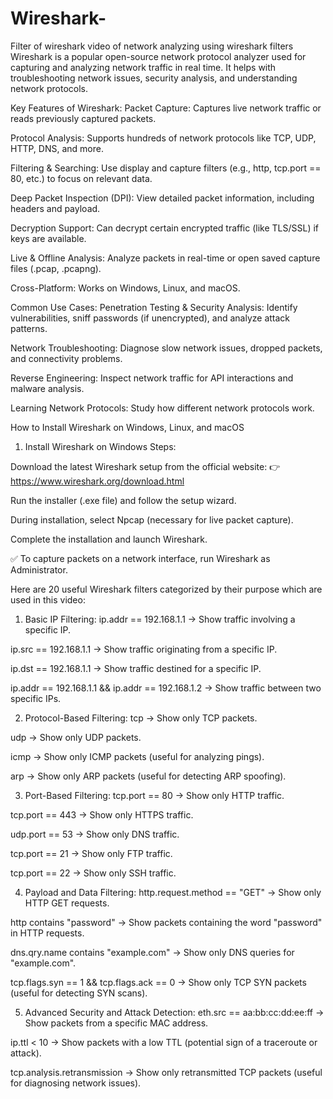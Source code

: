 # Wireshark-
Filter of wireshark 
video of network analyzing using wireshark filters
Wireshark is a popular open-source network protocol analyzer used for capturing and analyzing network traffic in real time. It helps with troubleshooting network issues, security analysis, and understanding network protocols.

Key Features of Wireshark:
Packet Capture: Captures live network traffic or reads previously captured packets.

Protocol Analysis: Supports hundreds of network protocols like TCP, UDP, HTTP, DNS, and more.

Filtering & Searching: Use display and capture filters (e.g., http, tcp.port == 80, etc.) to focus on relevant data.

Deep Packet Inspection (DPI): View detailed packet information, including headers and payload.

Decryption Support: Can decrypt certain encrypted traffic (like TLS/SSL) if keys are available.

Live & Offline Analysis: Analyze packets in real-time or open saved capture files (.pcap, .pcapng).

Cross-Platform: Works on Windows, Linux, and macOS.

Common Use Cases:
Penetration Testing & Security Analysis: Identify vulnerabilities, sniff passwords (if unencrypted), and analyze attack patterns.

Network Troubleshooting: Diagnose slow network issues, dropped packets, and connectivity problems.

Reverse Engineering: Inspect network traffic for API interactions and malware analysis.

Learning Network Protocols: Study how different network protocols work.

How to Install Wireshark on Windows, Linux, and macOS
1. Install Wireshark on Windows
Steps:

Download the latest Wireshark setup from the official website:
👉 https://www.wireshark.org/download.html

Run the installer (.exe file) and follow the setup wizard.

During installation, select Npcap (necessary for live packet capture).

Complete the installation and launch Wireshark.

✅ To capture packets on a network interface, run Wireshark as Administrator.

Here are 20 useful Wireshark filters categorized by their purpose which are used in this video:

1. Basic IP Filtering:
ip.addr == 192.168.1.1 → Show traffic involving a specific IP.

ip.src == 192.168.1.1 → Show traffic originating from a specific IP.

ip.dst == 192.168.1.1 → Show traffic destined for a specific IP.

ip.addr == 192.168.1.1 && ip.addr == 192.168.1.2 → Show traffic between two specific IPs.

2. Protocol-Based Filtering:
tcp → Show only TCP packets.

udp → Show only UDP packets.

icmp → Show only ICMP packets (useful for analyzing pings).

arp → Show only ARP packets (useful for detecting ARP spoofing).

3. Port-Based Filtering:
tcp.port == 80 → Show only HTTP traffic.

tcp.port == 443 → Show only HTTPS traffic.

udp.port == 53 → Show only DNS traffic.

tcp.port == 21 → Show only FTP traffic.

tcp.port == 22 → Show only SSH traffic.

4. Payload and Data Filtering:
http.request.method == "GET" → Show only HTTP GET requests.

http contains "password" → Show packets containing the word "password" in HTTP requests.

dns.qry.name contains "example.com" → Show only DNS queries for "example.com".

tcp.flags.syn == 1 && tcp.flags.ack == 0 → Show only TCP SYN packets (useful for detecting SYN scans).

5. Advanced Security and Attack Detection:
eth.src == aa:bb:cc:dd:ee:ff → Show packets from a specific MAC address.

ip.ttl < 10 → Show packets with a low TTL (potential sign of a traceroute or attack).

tcp.analysis.retransmission → Show only retransmitted TCP packets (useful for diagnosing network issues).
